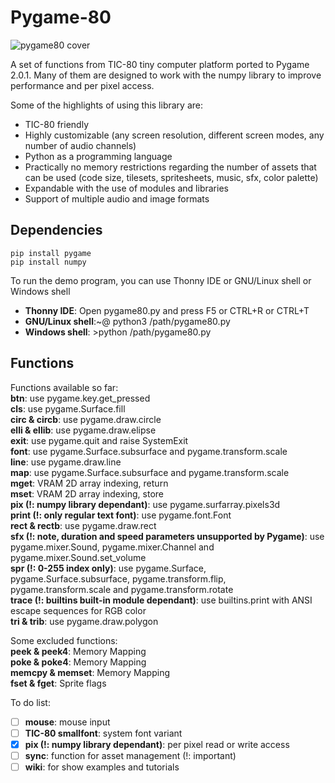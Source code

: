 # Pygame-80

![pygame80 cover](https://user-images.githubusercontent.com/74131798/136860292-9710a1d0-4b66-413f-a2c7-0a4ff203e062.png)

A set of functions from TIC-80 tiny computer platform ported to Pygame 2.0.1. Many of them are designed to work with the numpy library to improve performance and per pixel access.  

Some of the highlights of using this library are:  
* TIC-80 friendly  
* Highly customizable (any screen resolution, different screen modes, any number of audio channels)  
* Python as a programming language  
* Practically no memory restrictions regarding the number of assets that can be used (code size, tilesets, spritesheets, music, sfx, color palette)  
* Expandable with the use of modules and libraries  
* Support of multiple audio and image formats  

## Dependencies
```
pip install pygame
pip install numpy
```

To run the demo program, you can use Thonny IDE or GNU/Linux shell or Windows shell

- **Thonny IDE**: Open pygame80.py and press F5 or CTRL+R or CTRL+T
- **GNU/Linux shell**:~@ python3 /path/pygame80.py
- **Windows shell**: >python /path/pygame80.py

## Functions
Functions available so far:  
**btn**: use pygame.key.get_pressed  
**cls**: use pygame.Surface.fill  
**circ & circb**: use pygame.draw.circle  
**elli & ellib**: use pygame.draw.elipse  
**exit**: use pygame.quit and raise SystemExit  
**font**: use pygame.Surface.subsurface and pygame.transform.scale  
**line**: use pygame.draw.line  
**map**: use pygame.Surface.subsurface and pygame.transform.scale  
**mget**: VRAM 2D array indexing, return  
**mset**: VRAM 2D array indexing, store  
**pix (!: numpy library dependant)**: use pygame.surfarray.pixels3d  
**print (!: only regular text font)**: use pygame.font.Font  
**rect & rectb**: use pygame.draw.rect  
**sfx (!: note, duration and speed parameters unsupported by Pygame)**: use pygame.mixer.Sound, pygame.mixer.Channel and pygame.mixer.Sound.set_volume  
**spr (!: 0-255 index only)**: use pygame.Surface, pygame.Surface.subsurface, pygame.transform.flip, pygame.transform.scale and pygame.transform.rotate  
**trace (!: builtins built-in module dependant)**: use builtins.print with ANSI escape sequences for RGB color  
**tri & trib**: use pygame.draw.polygon

Some excluded functions:  
**peek & peek4**: Memory Mapping  
**poke & poke4**: Memory Mapping  
**memcpy & memset**: Memory Mapping  
**fset & fget**: Sprite flags  

To do list:  
- [ ] **mouse**: mouse input  
- [ ] **TIC-80 smallfont**: system font variant  
- [x] **pix (!: numpy library dependant)**: per pixel read or write access  
- [ ] **sync**: function for asset management (!: important)  
- [ ] **wiki**: for show examples and tutorials  
